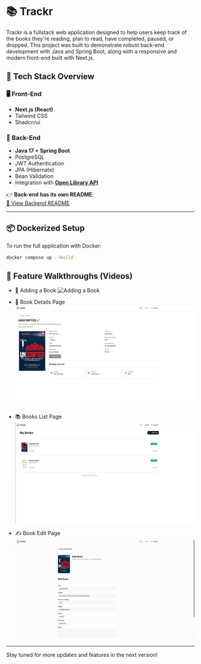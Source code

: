 # 📚 Trackr

Trackr is a fullstack web application designed to help users keep track of the books they're reading, plan to read, have completed, paused, or dropped. This project was built to demonstrate robust back-end development with Java and Spring Boot, along with a responsive and modern front-end built with Next.js.

## 🔧 Tech Stack Overview

### 🖥️ Front-End
- **Next.js (React)**
- Tailwind CSS
- Shadcn/ui

### 🔗 Back-End
- **Java 17 + Spring Boot**
- PostgreSQL
- JWT Authentication
- JPA (Hibernate)
- Bean Validation
- Integration with **[Open Library API](https://openlibrary.org)**

👉 **Back-end has its own README**:  
[📁 View Backend README](./api/README.md)

---

## 📦 Dockerized Setup

To run the full application with Docker:

```bash
docker compose up --build
```

## 📸 Feature Walkthroughs (Videos)

- 📝 Adding a Book
![Adding a Book](./.github/assets/page-add.gif)

- 📖 Book Details Page
![Book Details Page](./.github/assets/details-page.png)

- 📚 Books List Page
![Book List Page](./.github/assets/list-page.png)

- ✍️ Book Edit Page
![Book Edit Page](./.github/assets/page-edit.gif)

---

Stay tuned for more updates and features in the next version!
